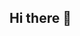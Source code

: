 ## Hi there 👋

<!--
⚡ Working on: Google Earth Engine Map that locates the systems scanned by Shoodan ZoomEye, Censys...
-->
